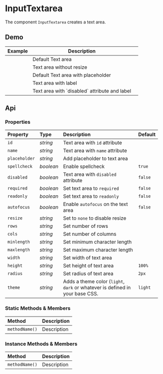 # InputTextarea

The component `InputTextarea` creates a text area.

## Demo

<table class="example">
  <thead>
    <tr>
      <th>Example</th>
      <th>Description</th>
      <th></th>
    </tr>
  </thead>
  <tbody>
    <tr>
      <td><input-textarea></input-textarea></td>
      <td>Default Text area</td>
      <td>
        <icon-container src="./sprite.svg#code"></icon-container>
      </td>
    </tr>
    <tr>
      <td><input-textarea resize="none"></input-textarea></td>
      <td>Text area without resize</td>
      <td>
        <icon-container src="./sprite.svg#code"></icon-container>
      </td>
    </tr>
    <tr>
      <td><input-textarea placeholder="Type in me"></input-textarea></td>
      <td>Default Text area with placeholder</td>
      <td>
        <icon-container src="./sprite.svg#code"></icon-container>
      </td>
    </tr>
    <tr>
      <td><input-textarea label="Label"></input-textarea></td>
      <td>Text area with label</td>
      <td>
        <icon-container src="./sprite.svg#code"></icon-container>
      </td>
    </tr>
    <tr>
      <td><input-textarea label="Disabled Text Area" disabled></input-textarea></td>
      <td>Text area with `disabled` attribute and label</td>
      <td>
        <icon-container src="./sprite.svg#code"></icon-container>
      </td>
    </tr>
  </tbody>
</table>

## Api

### Properties

| Property | Type | Description | Default |
| :--- | :--- | :--- | :--- |
| `id` | *string* | Text area with `id` attribute | |
| `name` | *string* | Text area with `name` attribute | |
| `placeholder` | *string* | Add placeholder to text area |  |
| `spellcheck` | *boolean* | Enable spellcheck | `true` |
| `disabled` | *boolean* | Text area with `disabled` attribute | `false` |
| `required` | *boolean* | Set text area to `required` | `false` |
| `readonly` | *boolean* | Set text area to `readonly` | `false` |
| `autofocus` | *boolean* | Enable `autofocus` on the text area | `false` |
| `resize` | *string* | Set to `none` to disable resize | |
| `rows` | *string* | Set number of rows |  |
| `cols` | *string* | Set number of columns |  |
| `minlength` | *string* | Set minimum character length |  |
| `maxlength` | *string* | Set maximum character length |  |
| `width` | *string* | Set width of text area |  |
| `height` | *string* | Set height of text area | `100%` |
| `radius` | *string* | Set radius of text area | `2px` |
| `theme` | *string* | Adds a theme color (`light`, `dark` or whatever is defined in your base CSS. | `light` |

### Static Methods & Members

| Method | Description |
| :--- | :--- |
| `methodName()` | Description |

### Instance Methods & Members

| Method | Description |
| :--- | :--- |
| `methodName()` | Description |
